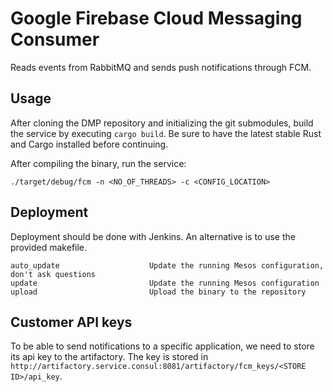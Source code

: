 Google Firebase Cloud Messaging Consumer
========================================

Reads events from RabbitMQ and sends push notifications through FCM.

Usage
-----

After cloning the DMP repository and initializing the git submodules, build the
service by executing `cargo build`. Be sure to have the latest stable Rust and
Cargo installed before continuing.

After compiling the binary, run the service:

```
./target/debug/fcm -n <NO_OF_THREADS> -c <CONFIG_LOCATION>
```

Deployment
----------

Deployment should be done with Jenkins. An alternative is to use the provided
makefile.

```
auto_update                    Update the running Mesos configuration, don't ask questions
update                         Update the running Mesos configuration
upload                         Upload the binary to the repository
```

Customer API keys
-----------------

To be able to send notifications to a specific application, we need to store
its api key to the artifactory. The key is stored
in `http://artifactory.service.consul:8081/artifactory/fcm_keys/<STORE
ID>/api_key`.
